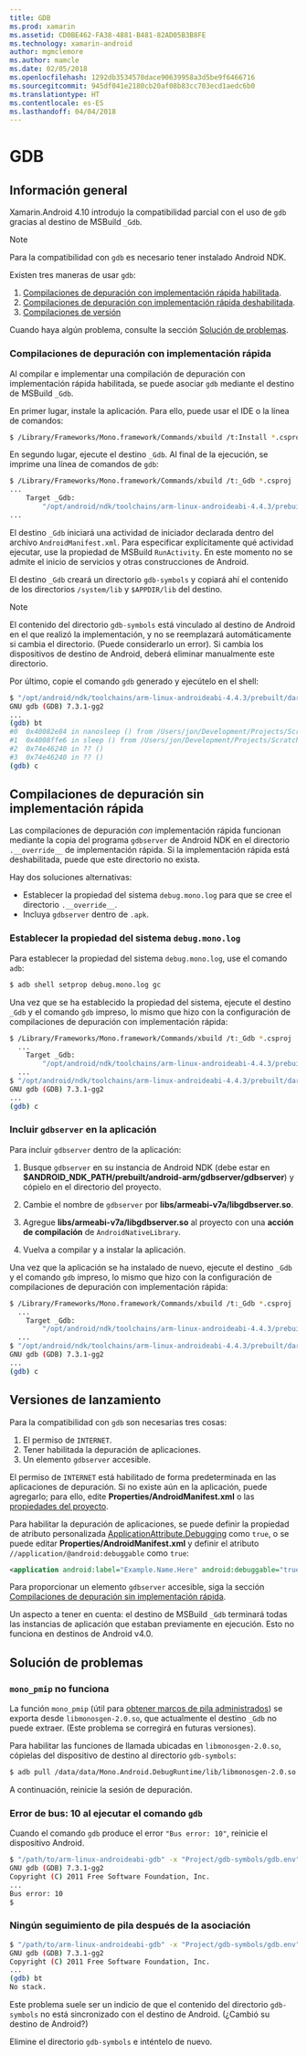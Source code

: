 ```yaml
---
title: GDB
ms.prod: xamarin
ms.assetid: CD0BE462-FA38-4881-B481-82AD05B3B8FE
ms.technology: xamarin-android
author: mgmclemore
ms.author: mamcle
ms.date: 02/05/2018
ms.openlocfilehash: 1292db3534570dace90639958a3d5be9f6466716
ms.sourcegitcommit: 945df041e2180cb20af08b83cc703ecd1aedc6b0
ms.translationtype: HT
ms.contentlocale: es-ES
ms.lasthandoff: 04/04/2018
---
```

# <a name="gdb"></a>GDB

## <a name="overview"></a>Información general

Xamarin.Android 4.10 introdujo la compatibilidad parcial con el uso de `gdb` gracias al destino de MSBuild `_Gdb`. 

> [!NOTE]
> Para la compatibilidad con `gdb` es necesario tener instalado Android NDK.

Existen tres maneras de usar `gdb`:

1.  [Compilaciones de depuración con implementación rápida habilitada](#Debug_Builds_with_Fast_Deployment).
1.  [Compilaciones de depuración con implementación rápida deshabilitada](#Debug_Builds_without_Fast_Deployment).
1.  [Compilaciones de versión](#Release_Builds)


Cuando haya algún problema, consulte la sección [Solución de problemas](#Troubleshooting).

<a name="Debug_Builds_with_Fast_Deployment" />

### <a name="debug-builds-with-fast-deployment"></a>Compilaciones de depuración con implementación rápida

Al compilar e implementar una compilación de depuración con implementación rápida habilitada, se puede asociar `gdb` mediante el destino de MSBuild `_Gdb`.

En primer lugar, instale la aplicación. Para ello, puede usar el IDE o la línea de comandos:

```bash
$ /Library/Frameworks/Mono.framework/Commands/xbuild /t:Install *.csproj
```

En segundo lugar, ejecute el destino `_Gdb`. Al final de la ejecución, se imprime una línea de comandos de `gdb`:

```bash
$ /Library/Frameworks/Mono.framework/Commands/xbuild /t:_Gdb *.csproj
...
    Target _Gdb:
        "/opt/android/ndk/toolchains/arm-linux-androideabi-4.4.3/prebuilt/darwin-x86/bin/arm-linux-androideabi-gdb" -x "/Users/jon/Development/Projects/Scratch.HelloXamarin20//gdb-symbols/gdb.env"
...
```

El destino `_Gdb` iniciará una actividad de iniciador declarada dentro del archivo `AndroidManifest.xml`. Para especificar explícitamente qué actividad ejecutar, use la propiedad de MSBuild `RunActivity`. En este momento no se admite el inicio de servicios y otras construcciones de Android.

El destino `_Gdb` creará un directorio `gdb-symbols` y copiará ahí el contenido de los directorios `/system/lib` y `$APPDIR/lib` del destino.


> [!NOTE]
> El contenido del directorio `gdb-symbols` está vinculado al destino de Android en el que realizó la implementación, y no se reemplazará automáticamente si cambia el directorio. (Puede considerarlo un error). Si cambia los dispositivos de destino de Android, deberá eliminar manualmente este directorio.

Por último, copie el comando `gdb` generado y ejecútelo en el shell:

```bash
$ "/opt/android/ndk/toolchains/arm-linux-androideabi-4.4.3/prebuilt/darwin-x86/bin/arm-linux-androideabi-gdb" -x "/Users/jon/Development/Projects/Scratch.HelloXamarin20//gdb-symbols/gdb.env"
GNU gdb (GDB) 7.3.1-gg2
...
(gdb) bt
#0  0x40082e84 in nanosleep () from /Users/jon/Development/Projects/Scratch.HelloXamarin20/gdb-symbols/libc.so
#1  0x4008ffe6 in sleep () from /Users/jon/Development/Projects/Scratch.HelloXamarin20/gdb-symbols/libc.so
#2  0x74e46240 in ?? ()
#3  0x74e46240 in ?? ()
(gdb) c
```

<a name="Debug_Builds_without_Fast_Deployment" />

## <a name="debug-builds-without-fast-deployment"></a>Compilaciones de depuración sin implementación rápida

Las compilaciones de depuración *con* implementación rápida funcionan mediante la copia del programa `gdbserver` de Android NDK en el directorio `.__override__` de implementación rápida. Si la implementación rápida está deshabilitada, puede que este directorio no exista.

Hay dos soluciones alternativas:

-   Establecer la propiedad del sistema `debug.mono.log` para que se cree el directorio `.__override__`.
-   Incluya `gdbserver` dentro de `.apk`.

### <a name="setting-the-debugmonolog-system-property"></a>Establecer la propiedad del sistema `debug.mono.log`

Para establecer la propiedad del sistema `debug.mono.log`, use el comando `adb`:

```bash
$ adb shell setprop debug.mono.log gc
```

Una vez que se ha establecido la propiedad del sistema, ejecute el destino `_Gdb` y el comando `gdb` impreso, lo mismo que hizo con la configuración de compilaciones de depuración con implementación rápida:

```bash
$ /Library/Frameworks/Mono.framework/Commands/xbuild /t:_Gdb *.csproj
  ...
    Target _Gdb:
        "/opt/android/ndk/toolchains/arm-linux-androideabi-4.4.3/prebuilt/darwin-x86/bin/arm-linux-androideabi-gdb" -x "/Users/jon/Development/Projects/Scratch.HelloXamarin20//gdb-symbols/gdb.env"
  ...
$ "/opt/android/ndk/toolchains/arm-linux-androideabi-4.4.3/prebuilt/darwin-x86/bin/arm-linux-androideabi-gdb" -x "/Users/jon/Development/Projects/Scratch.HelloXamarin20//gdb-symbols/gdb.env"
GNU gdb (GDB) 7.3.1-gg2
...
(gdb) c
```


### <a name="including-gdbserver-in-your-app"></a>Incluir `gdbserver` en la aplicación

Para incluir `gdbserver` dentro de la aplicación:

1. Busque `gdbserver` en su instancia de Android NDK (debe estar en **$ANDROID\_NDK\_PATH/prebuilt/android-arm/gdbserver/gdbserver**) y cópielo en el directorio del proyecto.

2. Cambie el nombre de `gdbserver` por **libs/armeabi-v7a/libgdbserver.so**.

3. Agregue **libs/armeabi-v7a/libgdbserver.so** al proyecto con una **acción de compilación** de `AndroidNativeLibrary`.

4. Vuelva a compilar y a instalar la aplicación.

Una vez que la aplicación se ha instalado de nuevo, ejecute el destino `_Gdb` y el comando `gdb` impreso, lo mismo que hizo con la configuración de compilaciones de depuración con implementación rápida:

```bash
$ /Library/Frameworks/Mono.framework/Commands/xbuild /t:_Gdb *.csproj
  ...
    Target _Gdb:
        "/opt/android/ndk/toolchains/arm-linux-androideabi-4.4.3/prebuilt/darwin-x86/bin/arm-linux-androideabi-gdb" -x "/Users/jon/Development/Projects/Scratch.HelloXamarin20//gdb-symbols/gdb.env"
  ...
$ "/opt/android/ndk/toolchains/arm-linux-androideabi-4.4.3/prebuilt/darwin-x86/bin/arm-linux-androideabi-gdb" -x "/Users/jon/Development/Projects/Scratch.HelloXamarin20//gdb-symbols/gdb.env"
GNU gdb (GDB) 7.3.1-gg2
...
(gdb) c
```

<a name="Release_Builds" />

## <a name="release-builds"></a>Versiones de lanzamiento

Para la compatibilidad con `gdb` son necesarias tres cosas:

1.  El permiso de `INTERNET`.
2.  Tener habilitada la depuración de aplicaciones.
3.  Un elemento `gdbserver` accesible.

El permiso de `INTERNET` está habilitado de forma predeterminada en las aplicaciones de depuración. Si no existe aún en la aplicación, puede agregarlo; para ello, edite **Properties/AndroidManifest.xml** o las [propiedades del proyecto](https://developer.xamarin.com/recipes/android/general/projects/add_permissions_to_android_manifest/).

Para habilitar la depuración de aplicaciones, se puede definir la propiedad de atributo personalizada [ApplicationAttribute.Debugging](https://developer.xamarin.com/api/property/Android.App.ApplicationAttribute.Debuggable/) como `true`, o se puede editar **Properties/AndroidManifest.xml** y definir el atributo `//application/@android:debuggable` como `true`:

```xml
<application android:label="Example.Name.Here" android:debuggable="true">
```

Para proporcionar un elemento `gdbserver` accesible, siga la sección [Compilaciones de depuración sin implementación rápida](#Debug_Builds_without_Fast_Deployment).

Un aspecto a tener en cuenta: el destino de MSBuild `_Gdb` terminará todas las instancias de aplicación que estaban previamente en ejecución. Esto no funciona en destinos de Android v4.0.

<a name="Troubleshooting" />

## <a name="troubleshooting"></a>Solución de problemas

### <a name="monopmip-doesnt-work"></a>`mono_pmip` no funciona

La función `mono_pmip` (útil para [obtener marcos de pila administrados](http://www.mono-project.com/docs/debug+profile/debug/#debugging-with-gdb)) se exporta desde `libmonosgen-2.0.so`, que actualmente el destino `_Gdb` no puede extraer. (Este problema se corregirá en futuras versiones).

Para habilitar las funciones de llamada ubicadas en `libmonosgen-2.0.so`, cópielas del dispositivo de destino al directorio `gdb-symbols`:

```bash
$ adb pull /data/data/Mono.Android.DebugRuntime/lib/libmonosgen-2.0.so Project/gdb-symbols
```

A continuación, reinicie la sesión de depuración.

### <a name="bus-error-10-when-running-the-gdb-command"></a>Error de bus: 10 al ejecutar el comando `gdb`

Cuando el comando `gdb` produce el error `"Bus error: 10"`, reinicie el dispositivo Android.

```bash
$ "/path/to/arm-linux-androideabi-gdb" -x "Project/gdb-symbols/gdb.env"
GNU gdb (GDB) 7.3.1-gg2
Copyright (C) 2011 Free Software Foundation, Inc.
...
Bus error: 10
$
```

### <a name="no-stack-trace-after-attach"></a>Ningún seguimiento de pila después de la asociación

```bash
$ "/path/to/arm-linux-androideabi-gdb" -x "Project/gdb-symbols/gdb.env"
GNU gdb (GDB) 7.3.1-gg2
Copyright (C) 2011 Free Software Foundation, Inc.
...
(gdb) bt
No stack.
```

Este problema suele ser un indicio de que el contenido del directorio `gdb-symbols` no está sincronizado con el destino de Android. (¿Cambió su destino de Android?)

Elimine el directorio `gdb-symbols` e inténtelo de nuevo.
